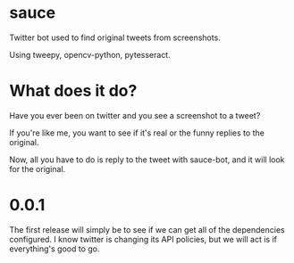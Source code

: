 # sauce
Twitter bot used to find original tweets from screenshots. 

Using tweepy, opencv-python, pytesseract. 

# What does it do? 
Have you ever been on twitter and you see a screenshot to a tweet?

If you're like me, you want to see if it's real or the funny replies to the original.

Now, all you have to do is reply to the tweet with sauce-bot, and it will look for the original. 

# 0.0.1

The first release will simply be to see if we can get all of the dependencies configured. I know twitter is changing its API policies, but we will act is if everything's good to go. 